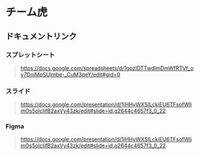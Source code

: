 # チーム虎

## ドキュメントリンク
### スプレットシート
> https://docs.google.com/spreadsheets/d/1gpzIDTTwdImDmWfRTVf_oy7DojMpSUlmbe-_CuM3qeY/edit#gid=0
### スライド
> https://docs.google.com/presentation/d/1jHHyWXSILckiEU6TFsofWljmOs5olcIifB2axVy43zk/edit#slide=id.g2644c4657f3_0_22
### Figma
> https://docs.google.com/presentation/d/1jHHyWXSILckiEU6TFsofWljmOs5olcIifB2axVy43zk/edit#slide=id.g2644c4657f3_0_22

